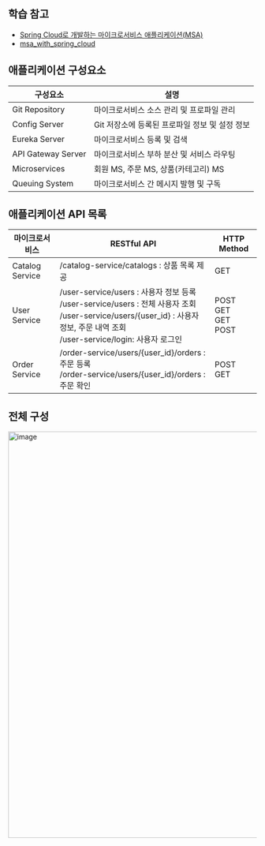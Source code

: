 ## 학습 참고
- [Spring Cloud로 개발하는 마이크로서비스 애플리케이션(MSA)](https://www.inflearn.com/course/%EC%8A%A4%ED%94%84%EB%A7%81-%ED%81%B4%EB%9D%BC%EC%9A%B0%EB%93%9C-%EB%A7%88%EC%9D%B4%ED%81%AC%EB%A1%9C%EC%84%9C%EB%B9%84%EC%8A%A4/dashboard)
- [msa_with_spring_cloud](https://github.com/joneconsulting/msa_with_spring_cloud)

## 애플리케이션 구성요소
| 구성요소 | 설명 |
| --- | --- |
| Git Repository | 마이크로서비스 소스 관리 및 프로파일 관리 |
| Config Server | Git 저장소에 등록된 프로파일 정보 및 설정 정보 |
| Eureka Server | 마이크로서비스 등록 및 검색 |
| API Gateway Server | 마이크로서비스 부하 분산 및 서비스 라우팅 |
| Microservices | 회원 MS, 주문 MS, 상품(카테고리) MS |
| Queuing System | 마이크로서비스 간 메시지 발행 및 구독 |

## 애플리케이션 API 목록
| 마이크로서비스 | RESTful API | HTTP Method |
| --- | --- | --- |
| Catalog Service | /catalog-service/catalogs : 상품 목록 제공 | GET |
| User Service | /user-service/users : 사용자 정보 등록<br> /user-service/users : 전체 사용자 조회<br> /user-service/users/{user\_id} : 사용자 정보, 주문 내역 조회 <br> /user-service/login: 사용자 로그인 | POST<br>GET<br>GET<br>POST |
| Order Service | /order-service/users/{user\_id}/orders : 주문 등록<br>/order-service/users/{user\_id}/orders : 주문 확인 |POST<br>GET|

## 전체 구성
<img width="824" alt="image" src="https://user-images.githubusercontent.com/74492426/194121754-5afc4789-d3d3-4127-9b6e-4aa17a111ce6.png">
